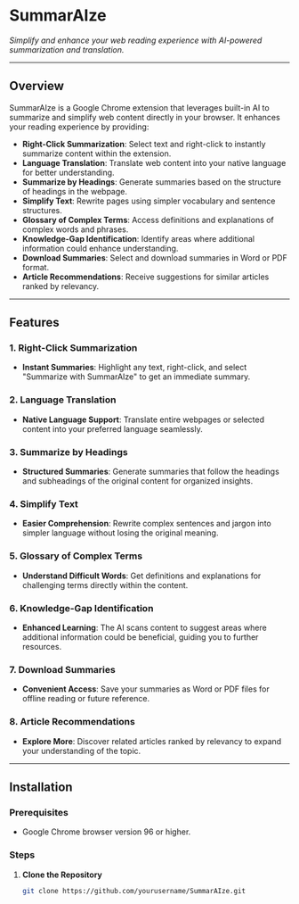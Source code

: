# **SummarAIze**

*Simplify and enhance your web reading experience with AI-powered summarization and translation.*

---

## **Overview**

SummarAIze is a Google Chrome extension that leverages built-in AI to summarize and simplify web content directly in your browser. It enhances your reading experience by providing:

- **Right-Click Summarization**: Select text and right-click to instantly summarize content within the extension.
- **Language Translation**: Translate web content into your native language for better understanding.
- **Summarize by Headings**: Generate summaries based on the structure of headings in the webpage.
- **Simplify Text**: Rewrite pages using simpler vocabulary and sentence structures.
- **Glossary of Complex Terms**: Access definitions and explanations of complex words and phrases.
- **Knowledge-Gap Identification**: Identify areas where additional information could enhance understanding.
- **Download Summaries**: Select and download summaries in Word or PDF format.
- **Article Recommendations**: Receive suggestions for similar articles ranked by relevancy.

---

## **Features**

### **1. Right-Click Summarization**

- **Instant Summaries**: Highlight any text, right-click, and select "Summarize with SummarAIze" to get an immediate summary.
  
### **2. Language Translation**

- **Native Language Support**: Translate entire webpages or selected content into your preferred language seamlessly.

### **3. Summarize by Headings**

- **Structured Summaries**: Generate summaries that follow the headings and subheadings of the original content for organized insights.

### **4. Simplify Text**

- **Easier Comprehension**: Rewrite complex sentences and jargon into simpler language without losing the original meaning.

### **5. Glossary of Complex Terms**

- **Understand Difficult Words**: Get definitions and explanations for challenging terms directly within the content.

### **6. Knowledge-Gap Identification**

- **Enhanced Learning**: The AI scans content to suggest areas where additional information could be beneficial, guiding you to further resources.

### **7. Download Summaries**

- **Convenient Access**: Save your summaries as Word or PDF files for offline reading or future reference.

### **8. Article Recommendations**

- **Explore More**: Discover related articles ranked by relevancy to expand your understanding of the topic.

---

## **Installation**

### **Prerequisites**

- Google Chrome browser version 96 or higher.

### **Steps**

1. **Clone the Repository**

   ```bash
   git clone https://github.com/yourusername/SummarAIze.git
